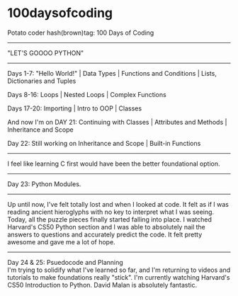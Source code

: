 # 100daysofcoding

Potato coder hash(brown)tag: 100 Days of Coding

********************

"LET'S GOOOO PYTHON"
********************
Days 1-7: "Hello World!"  |  Data Types  |  Functions and Conditions  |  Lists, Dictionaries and Tuples

Days 8-16: Loops  |  Nested Loops  | Complex Functions  

Days 17-20:  Importing |  Intro to OOP  |  Classes

And now I'm on DAY 21: Continuing with Classes  | Attributes and Methods  |  Inheritance and Scope

Day 22: Still working on Inheritance and Scope | Built-in Functions 
______________________
I feel like learning C first would have been the better foundational option. 
______________________

Day 23: Python Modules. 
______________________
Up until now, I've felt totally lost and when I looked at code. It felt as if I was reading ancient hieroglyphs with no key to interpret what I was seeing. Today, all the puzzle pieces finally started falling into place. I watched Harvard's CS50 Python section and I was able to absolutely nail the answers to questions and accurately predict the code. It felt pretty awesome and gave me a lot of hope.
______________________
Day 24 & 25: Psuedocode and Planning  
I'm trying to solidify what I've learned so far, and I'm returning to videos and tutorials to make foundations really "stick". I'm currently watching Harvard's CS50 Introduction to Python. 
David Malan is absolutely fantastic.
